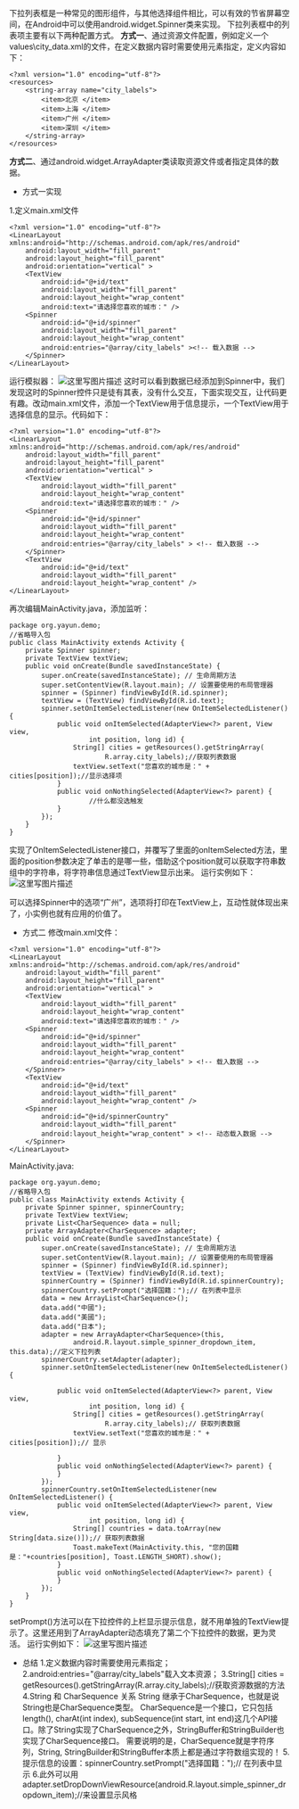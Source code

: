 下拉列表框是一种常见的图形组件，与其他选择组件相比，可以有效的节省屏幕空间，在Android中可以使用android.widget.Spinner类来实现。
下拉列表框中的列表项主要有以下两种配置方式。
**方式一**、通过资源文件配置，例如定义一个values\city_data.xml的文件，在定义数据内容时需要使用<string-array>元素指定，定义内容如下：

```
<?xml version="1.0" encoding="utf-8"?>  
<resources>  
    <string-array name="city_labels">  
        <item>北京 </item>  
        <item>上海 </item>  
        <item>广州 </item>  
        <item>深圳 </item>  
    </string-array>  
</resources>
```
**方式二**、通过android.widget.ArrayAdapter类读取资源文件或者指定具体的数据。

 - 方式一实现

1.定义main.xml文件

```
<?xml version="1.0" encoding="utf-8"?>  
<LinearLayout xmlns:android="http://schemas.android.com/apk/res/android"  
    android:layout_width="fill_parent"  
    android:layout_height="fill_parent"  
    android:orientation="vertical" >  
    <TextView  
        android:id="@+id/text"  
        android:layout_width="fill_parent"  
        android:layout_height="wrap_content"  
        android:text="请选择您喜欢的城市：" />  
    <Spinner  
        android:id="@+id/spinner"  
        android:layout_width="fill_parent"  
        android:layout_height="wrap_content"  
        android:entries="@array/city_labels" ><!-- 载入数据 -->  
    </Spinner>  
</LinearLayout>  
```
运行模拟器：
![这里写图片描述](http://img.blog.csdn.net/20160314155424924)
这时可以看到数据已经添加到Spinner中，我们发现这时的Spinner控件只是徒有其表，没有什么交互，下面实现交互，让代码更有趣。改动main.xml文件，添加一个TextView用于信息提示，一个TextView用于选择信息的显示。代码如下：

```
<?xml version="1.0" encoding="utf-8"?>  
<LinearLayout xmlns:android="http://schemas.android.com/apk/res/android"  
    android:layout_width="fill_parent"  
    android:layout_height="fill_parent"  
    android:orientation="vertical" >  
    <TextView  
        android:layout_width="fill_parent"  
        android:layout_height="wrap_content"  
        android:text="请选择您喜欢的城市：" />  
    <Spinner  
        android:id="@+id/spinner"  
        android:layout_width="fill_parent"  
        android:layout_height="wrap_content"  
        android:entries="@array/city_labels" > <!-- 载入数据 -->  
    </Spinner>  
    <TextView  
        android:id="@+id/text"  
        android:layout_width="fill_parent"  
        android:layout_height="wrap_content" />  
</LinearLayout>  
```
再次编辑MainActivity.java，添加监听：

```
package org.yayun.demo;  
//省略导入包
public class MainActivity extends Activity {  
    private Spinner spinner;  
    private TextView textView;  
    public void onCreate(Bundle savedInstanceState) {  
        super.onCreate(savedInstanceState); // 生命周期方法  
        super.setContentView(R.layout.main); // 设置要使用的布局管理器  
        spinner = (Spinner) findViewById(R.id.spinner);  
        textView = (TextView) findViewById(R.id.text);  
        spinner.setOnItemSelectedListener(new OnItemSelectedListener() {  
            public void onItemSelected(AdapterView<?> parent, View view,  
                    int position, long id) {  
                String[] cities = getResources().getStringArray(  
                        R.array.city_labels);//获取列表数据  
                textView.setText("您喜欢的城市是：" + cities[position]);//显示选择项  
            }  
            public void onNothingSelected(AdapterView<?> parent) {  
                    //什么都没选触发
            }  
        });  
    }  
}  
```
实现了OnItemSelectedListener接口，并覆写了里面的onItemSelected方法，里面的position参数决定了单击的是哪一些，借助这个position就可以获取字符串数组中的字符串，将字符串信息通过TextView显示出来。
运行实例如下：
![这里写图片描述](http://img.blog.csdn.net/20160314155650943)

可以选择Spinner中的选项“广州”，选项将打印在TextView上，互动性就体现出来了，小实例也就有应用的价值了。

 - 方式二
 修改main.xml文件：
```
<?xml version="1.0" encoding="utf-8"?>  
<LinearLayout xmlns:android="http://schemas.android.com/apk/res/android"  
    android:layout_width="fill_parent"  
    android:layout_height="fill_parent"  
    android:orientation="vertical" >  
    <TextView  
        android:layout_width="fill_parent"  
        android:layout_height="wrap_content"  
        android:text="请选择您喜欢的城市：" />  
    <Spinner  
        android:id="@+id/spinner"  
        android:layout_width="fill_parent"  
        android:layout_height="wrap_content"  
        android:entries="@array/city_labels" > <!-- 载入数据 -->  
    </Spinner>  
    <TextView  
        android:id="@+id/text"  
        android:layout_width="fill_parent"  
        android:layout_height="wrap_content" />  
    <Spinner  
        android:id="@+id/spinnerCountry"  
        android:layout_width="fill_parent"  
        android:layout_height="wrap_content" > <!-- 动态载入数据 -->  
    </Spinner>  
</LinearLayout> 
```
MainActivity.java:

```
package org.yayun.demo;  
//省略导入包
public class MainActivity extends Activity {  
    private Spinner spinner, spinnerCountry;  
    private TextView textView;  
    private List<CharSequence> data = null;  
    private ArrayAdapter<CharSequence> adapter;  
    public void onCreate(Bundle savedInstanceState) {  
        super.onCreate(savedInstanceState); // 生命周期方法  
        super.setContentView(R.layout.main); // 设置要使用的布局管理器  
        spinner = (Spinner) findViewById(R.id.spinner);  
        textView = (TextView) findViewById(R.id.text);  
        spinnerCountry = (Spinner) findViewById(R.id.spinnerCountry);  
        spinnerCountry.setPrompt("选择国籍：");// 在列表中显示  
        data = new ArrayList<CharSequence>();  
        data.add("中國");  
        data.add("美國");  
        data.add("日本");  
        adapter = new ArrayAdapter<CharSequence>(this,  
                android.R.layout.simple_spinner_dropdown_item, this.data);//定义下拉列表  
        spinnerCountry.setAdapter(adapter);  
        spinner.setOnItemSelectedListener(new OnItemSelectedListener() {  
  
            public void onItemSelected(AdapterView<?> parent, View view,  
                    int position, long id) {  
                String[] cities = getResources().getStringArray(  
                        R.array.city_labels);// 获取列表数据  
                textView.setText("您喜欢的城市是：" + cities[position]);// 显示  
  
            }  
            public void onNothingSelected(AdapterView<?> parent) {  
            }  
        });  
        spinnerCountry.setOnItemSelectedListener(new OnItemSelectedListener() {  
            public void onItemSelected(AdapterView<?> parent, View view,  
                    int position, long id) {  
                String[] countries = data.toArray(new String[data.size()]);// 获取列表数据  
                Toast.makeText(MainActivity.this, "您的国籍是："+countries[position], Toast.LENGTH_SHORT).show();         
            }  
            public void onNothingSelected(AdapterView<?> parent) {        
            }  
        });  
    }  
} 
```

setPrompt()方法可以在下拉控件的上栏显示提示信息，就不用单独的TextView提示了。这里还用到了ArrayAdapter动态填充了第二个下拉控件的数据，更为灵活。
运行实例如下：
![这里写图片描述](http://img.blog.csdn.net/20160314155920775)

 - 总结
 1.定义数据内容时需要使用<string-array>元素指定；
2.android:entries="@array/city_labels"载入文本资源；
3.String[] cities = getResources().getStringArray(R.array.city_labels);//获取资源数据的方法
4.String 和 CharSequence 关系
String 继承于CharSequence，也就是说String也是CharSequence类型。
CharSequence是一个接口，它只包括length(), charAt(int index), subSequence(int start, int end)这几个API接口。除了String实现了CharSequence之外，StringBuffer和StringBuilder也实现了CharSequence接口。
需要说明的是，CharSequence就是字符序列，String, StringBuilder和StringBuffer本质上都是通过字符数组实现的！
5.提示信息的设置：spinnerCountry.setPrompt("选择国籍：");// 在列表中显示
6.此外可以用adapter.setDropDownViewResource(android.R.layout.simple_spinner_dropdown_item);//来设置显示风格